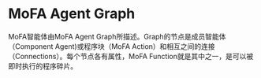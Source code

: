 # MoFA Agent Graph

MoFA智能体由MoFA Agent Graph所描述。Graph的节点是成员智能体（Component Agent)或程序块（MoFA Action）和相互之间的连接（Connections）。每个节点各有属性，MoFA Function就是其中之一，是可以被即时执行的程序碎片。